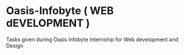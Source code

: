 # Oasis-Infobyte ( WEB dEVELOPMENT )
Tasks given during Oasis Infobyte Internship for Web development and Design
